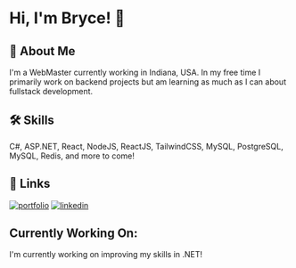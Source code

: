 
# Hi, I'm Bryce! 👋


## 🚀 About Me
I'm a WebMaster currently working in Indiana, USA. In my free time I primarily work on backend projects but am learning as much as I can about fullstack development. 

## 🛠 Skills
C#, ASP.NET, React, NodeJS, ReactJS, TailwindCSS, MySQL, PostgreSQL, MySQL, Redis, and more to come!


## 🔗 Links
[![portfolio](https://img.shields.io/badge/my_portfolio-000?style=for-the-badge&logo=ko-fi&logoColor=white)](https://github.com/BrycesCode)
[![linkedin](https://img.shields.io/badge/linkedin-0A66C2?style=for-the-badge&logo=linkedin&logoColor=white)](https://www.linkedin.com/in/bryce-stohler/)


## Currently Working On:
I'm currently working on improving my skills in .NET!

